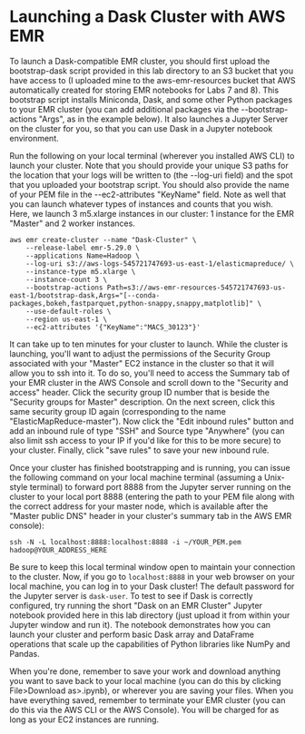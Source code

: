 # Launching a Dask Cluster with AWS EMR

To launch a Dask-compatible EMR cluster, you should first upload the bootstrap-dask script provided in this lab directory to an S3 bucket that you have access to (I uploaded mine to the aws-emr-resources bucket that AWS automatically created for storing EMR notebooks for Labs 7 and 8). This bootstrap script installs Miniconda, Dask, and some other Python packages to your EMR cluster (you can add additional packages via the --bootstrap-actions "Args", as in the example below). It also launches a Jupyter Server on the cluster for you, so that you can use Dask in a Jupyter notebook environment.

Run the following on your local terminal (wherever you installed AWS CLI) to launch your cluster. Note that you should provide your unique S3 paths for the location that your logs will be written to (the --log-uri field) and the spot that you uploaded your bootstrap script. You should also provide the name of your PEM file in the --ec2-attributes "KeyName" field. Note as well that you can launch whatever types of instances and counts that you wish. Here, we launch 3 m5.xlarge instances in our cluster: 1 instance for the EMR "Master" and 2 worker instances.

```
aws emr create-cluster --name "Dask-Cluster" \
    --release-label emr-5.29.0 \
    --applications Name=Hadoop \
    --log-uri s3://aws-logs-545721747693-us-east-1/elasticmapreduce/ \
    --instance-type m5.xlarge \
    --instance-count 3 \
    --bootstrap-actions Path=s3://aws-emr-resources-545721747693-us-east-1/bootstrap-dask,Args="[--conda-packages,bokeh,fastparquet,python-snappy,snappy,matplotlib]" \
    --use-default-roles \
    --region us-east-1 \
    --ec2-attributes '{"KeyName":"MACS_30123"}'
```

It can take up to ten minutes for your cluster to launch. While the cluster is launching, you'll want to adjust the permissions of the Security Group associated with your "Master" EC2 instance in the cluster so that it will allow you to ssh into it. To do so, you'll need to access the Summary tab of your EMR cluster in the AWS Console and scroll down to the "Security and access" header. Click the security group ID number that is beside the "Security groups for Master" description. On the next screen, click this same security group ID again (corresponding to the name "ElasticMapReduce-master"). Now click the "Edit inbound rules" button and add an inbound rule of type "SSH" and Source type "Anywhere" (you can also limit ssh access to your IP if you'd like for this to be more secure) to your cluster. Finally, click "save rules" to save your new inbound rule.

Once your cluster has finished bootstrapping and is running, you can issue the following command on your local machine terminal (assuming a Unix-style terminal) to forward port 8888 from the Jupyter server running on the cluster to your local port 8888 (entering the path to your PEM file along with the correct address for your master node, which is available after the "Master public DNS" header in your cluster's summary tab in the AWS EMR console):

```
ssh -N -L localhost:8888:localhost:8888 -i ~/YOUR_PEM.pem hadoop@YOUR_ADDRESS_HERE
```

Be sure to keep this local terminal window open to maintain your connection to the cluster. Now, if you go to `localhost:8888` in your web browser on your local machine, you can log in to your Dask cluster! The default password for the Jupyter server is `dask-user`. To test to see if Dask is correctly configured, try running the short "Dask on an EMR Cluster" Jupyter notebook provided here in this lab directory (just upload it from within your Jupyter window and run it). The notebook demonstrates how you can launch your cluster and perform basic Dask array and DataFrame operations that scale up the capabilities of Python libraries like NumPy and Pandas.

When you're done, remember to save your work and download anything you want to save back to your local machine (you can do this by clicking File>Download as>.ipynb), or wherever you are saving your files. When you have everything saved, remember to terminate your EMR cluster (you can do this via the AWS CLI or the AWS Console). You will be charged for as long as your EC2 instances are running.